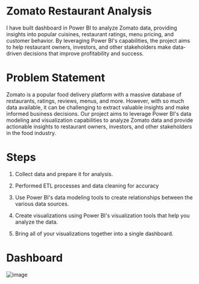 # Zomato Restaurant Analysis
I have built dashboard in Power BI to analyze Zomato data, providing insights into popular cuisines, restaurant ratings, menu pricing, and customer behavior. By leveraging Power BI's capabilities, the project aims to help restaurant owners, investors, and other stakeholders make data-driven decisions that improve profitability and success.


# Problem Statement
Zomato is a popular food delivery platform with a massive database of restaurants, ratings, reviews, menus, and more. However, with so much data available, it can be challenging to extract valuable insights and make informed business decisions. Our project aims to leverage Power BI's data modeling and visualization capabilities to analyze Zomato data and provide actionable insights to restaurant owners, investors, and other stakeholders in the food industry.


# Steps
1. Collect data and prepare it for analysis.

2. Performed ETL processes and data cleaning for accuracy

3. Use Power BI's data modeling tools to create relationships between the various data sources.

4. Create visualizations using Power BI's visualization tools that help you analyze the data.

5. Bring all of your visualizations together into a single dashboard.


# Dashboard

![image](https://user-images.githubusercontent.com/101571254/224607771-c61c5614-8830-4a46-994a-caef7b6a642f.png)
